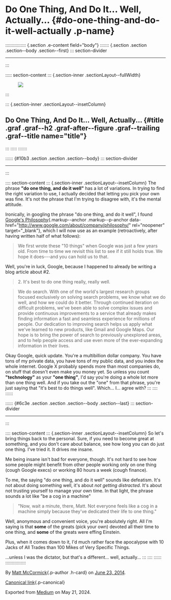<div>

# Do One Thing, And Do It... Well, Actually... {#do-one-thing-and-do-it-well-actually .p-name}

</div>

:::::::::::::::: {.section .e-content field="body"}
::::::: {.section .section .section--body .section--first}
::: section-divider

------------------------------------------------------------------------
:::

::::: section-content
::: {.section-inner .sectionLayout--fullWidth}
<figure class="graf graf--figure graf--layoutFillWidth graf--leading">
<img
src="https://cdn-images-1.medium.com/max/2560/1*urZM3GlCdpl3KQnIi8mQ1Q.jpeg"
class="graf-image" data-image-id="1*urZM3GlCdpl3KQnIi8mQ1Q.jpeg"
data-width="1280" data-height="992" />
</figure>
:::

::: {.section-inner .sectionLayout--insetColumn}
## Do One Thing, And Do It... Well, Actually... {#title .graf .graf--h2 .graf-after--figure .graf--trailing .graf--title name="title"}
:::
:::::
:::::::

:::::: {#10b3 .section .section .section--body}
::: section-divider

------------------------------------------------------------------------
:::

:::: section-content
::: {.section-inner .sectionLayout--insetColumn}
The phrase **"do one thing, and do it well"** has a lot of variations.
In trying to find the right variation to use, I actually decided that
letting you pick your own was fine. It's not the phrase that I'm trying
to disagree with, it's the mental attitude.

Ironically, in googling the phrase "do one thing, and do it well", I
found [Google's
Philosophy](http://www.google.com/about/company/philosophy/){.markup--anchor
.markup--p-anchor
data-href="http://www.google.com/about/company/philosophy/"
rel="noopener" target="_blank"}, which I will now use as an example
(retroactively, after having written half of what follows):

> We first wrote these "10 things" when Google was just a few years old.
> From time to time we revisit this list to see if it still holds true.
> We hope it does---and you can hold us to that.

Well, you're in luck, Google, because I happened to already be writing a
blog article about #2.

> 2\. It's best to do one thing really, really well.

> We do search. With one of the world's largest research groups focused
> exclusively on solving search problems, we know what we do well, and
> how we could do it better. Through continued iteration on difficult
> problems, we've been able to solve complex issues and provide
> continuous improvements to a service that already makes finding
> information a fast and seamless experience for millions of people. Our
> dedication to improving search helps us apply what we've learned to
> new products, like Gmail and Google Maps. Our hope is to bring the
> power of search to previously unexplored areas, and to help people
> access and use even more of the ever-expanding information in their
> lives.

Okay Google, quick update. You're a multibillion dollar company. You
have tons of my private data, you have tons of my public data, and you
index the whole internet. Google X probably spends more than most
companies do, on stuff that doesn't even make you money yet. So unless
you count **"technology"** as your **"one thing"**, I'd say you're doing
a whole lot more than one thing well. And if you take out the "one" from
that phrase, you're just saying that "it's best to do things well".
Which... I... agree with?
:::
::::
::::::

:::::: {#6c3e .section .section .section--body .section--last}
::: section-divider

------------------------------------------------------------------------
:::

:::: section-content
::: {.section-inner .sectionLayout--insetColumn}
So let's bring things back to the personal. Sure, if you need to become
great at something, and you don't care about balance, see how long you
can do just one thing. I've tried it. It drives me insane.

Me being insane isn't bad for everyone, though. It's not hard to see how
some people might benefit from other people working only on one thing
(cough Google execs) or working 80 hours a week (cough finance).

To me, the saying "do one thing, and do it well" sounds like defeatism.
It's not about doing something well, it's about *not getting
distracted*. It's about not trusting yourself to manage your own time.
In that light, the phrase sounds a lot like "be a cog in a machine"

> "Now, wait a minute, there, Matt. Not everyone feels like a cog in a
> machine simply because they've dedicated their life to one thing."

Well, anonymous and convenient voice, you're absolutely right. All I'm
saying is that **some** of the greats (pick your own) devoted all their
time to one thing, and **some** of the greats were effing Einstein.

Plus, when it comes down to it, I'd much rather face the apocalypse with
10 Jacks of All Trades than 100 Mikes of Very Specific Things.

...unless I was the dictator, but that's a different... well,
actually...
:::
::::
::::::
::::::::::::::::

By [Matt McCormick](https://medium.com/@mattcmccormick){.p-author
.h-card} on [June 23, 2014](https://medium.com/p/64afeafa2eba).

[Canonical
link](https://medium.com/@mattcmccormick/do-one-thing-and-do-it-well-actually-64afeafa2eba){.p-canonical}

Exported from [Medium](https://medium.com) on May 21, 2024.

